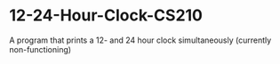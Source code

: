 # 12-24-Hour-Clock-CS210
A program that prints a 12- and 24 hour clock simultaneously (currently non-functioning)
